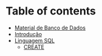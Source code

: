 # Table of contents

* [Material de Banco de Dados](README.md)
* [Introdução](introducao.md)
* [Linguagem SQL](linguagem-sql/README.md)
  * [CREATE](linguagem-sql/create.md)

